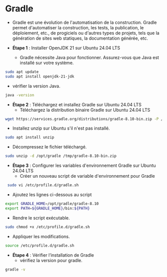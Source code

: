 # Gradle

- Gradle est une évolution de l'automatisation de la construction. Gradle permet d'automatiser la construction, les tests, la publication, le déploiement, etc., de progiciels ou d'autres types de projets, tels que la génération de sites web statiques, la documentation générée, etc.

- **Étape 1** : Installer OpenJDK 21 sur Ubuntu 24.04 LTS
  - Gradle nécessite Java pour fonctionner. Assurez-vous que Java est installé sur votre système.

```sh
sudo apt update
sudo apt install openjdk-21-jdk
```

- vérifier la version Java.

```sh
java -version
```

- **Étape 2** : Téléchargez et installez Gradle sur Ubuntu 24.04 LTS
  - Téléchargez la distribution binaire Gradle sur Ubuntu 24.04 LTS

```sh
wget https://services.gradle.org/distributions/gradle-8.10-bin.zip -P /tmp
```

- Installez unzip sur Ubuntu s'il n'est pas installé.

```sh
sudo apt install unzip
```

- Décompressez le fichier téléchargé.

```sh
sudo unzip -d /opt/gradle /tmp/gradle-8.10-bin.zip
```

- **Étape 3** : Configurer les variables d'environnement Gradle sur Ubuntu 24.04 LTS
  - Créer un nouveau script de variable d'environnement pour Gradle

```sh
 sudo vi /etc/profile.d/gradle.sh
```

- Ajoutez les lignes ci-dessous au script

```sh
export GRADLE_HOME=/opt/gradle/gradle-8.10
export PATH=${GRADLE_HOME}/bin:${PATH}
```

- Rendre le script exécutable.

```sh
sudo chmod +x /etc/profile.d/gradle.sh
```

- Appliquer les modifications.

```sh
source /etc/profile.d/gradle.sh
```

- **Étape 4** : Vérifier l’installation de Gradle
  - vérifiez la version pour gradle.

```sh
gradle -v
```
